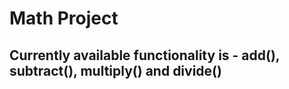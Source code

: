 # Math Project

## Currently available functionality is - add(), subtract(), multiply() and divide()
